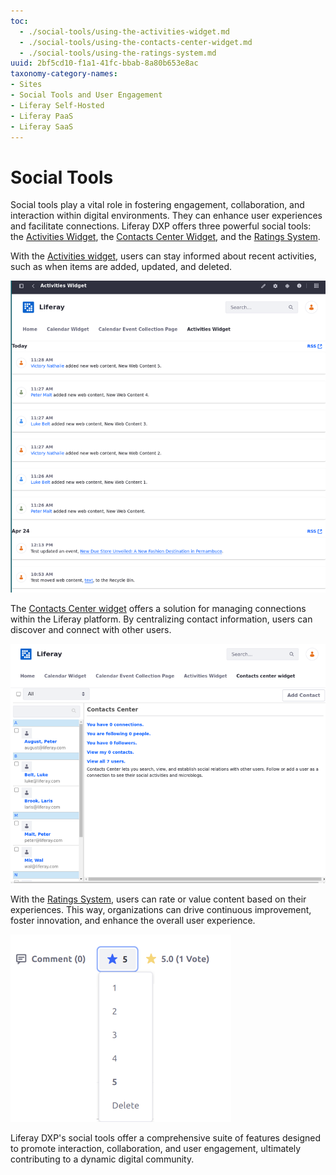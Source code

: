 ```yaml
---
toc:
  - ./social-tools/using-the-activities-widget.md
  - ./social-tools/using-the-contacts-center-widget.md
  - ./social-tools/using-the-ratings-system.md
uuid: 2bf5cd10-f1a1-41fc-bbab-8a80b653e8ac
taxonomy-category-names:
- Sites
- Social Tools and User Engagement
- Liferay Self-Hosted
- Liferay PaaS
- Liferay SaaS
---
```


# Social Tools

Social tools play a vital role in fostering engagement, collaboration, and interaction within digital environments. They can enhance user experiences and facilitate connections. Liferay DXP offers three powerful social tools: the [Activities Widget](./social-tools/using-the-activities-widget.md), the [Contacts Center Widget](./social-tools/using-the-contacts-center-widget.md), and the [Ratings System](./social-tools/using-the-ratings-system.md).

With the [Activities widget](./social-tools/using-the-activities-widget.md), users can stay informed about recent activities, such as when items are added, updated, and deleted.

![Use the Activities widget to view recent activities, such as when items are added, updated, and deleted.](./social-tools/images/01.png)

The [Contacts Center widget](./social-tools/using-the-contacts-center-widget.md) offers a solution for managing connections within the Liferay platform. By centralizing contact information, users can discover and connect with other users.

![Use the Contacts Center widget to centralize contact information.](./social-tools/images/02.png)

With the [Ratings System](./social-tools/using-the-ratings-system.md), users can rate or value content based on their experiences. This way, organizations can drive continuous improvement, foster innovation, and enhance the overall user experience.

![Use the Ratings System throughout your sites.](./social-tools/images/03.png)

Liferay DXP's social tools offer a comprehensive suite of features designed to promote interaction, collaboration, and user engagement, ultimately contributing to a dynamic digital community.
